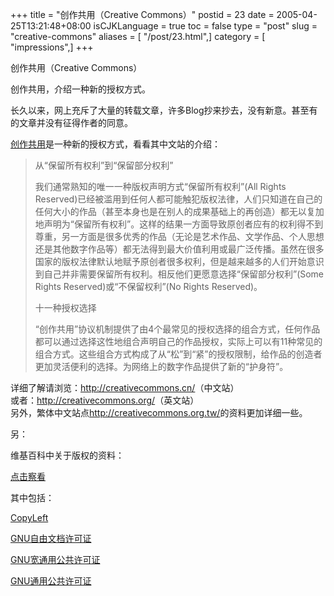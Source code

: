 +++
title = "创作共用（Creative Commons）"
postid = 23
date = 2005-04-25T13:21:48+08:00
isCJKLanguage = true
toc = false
type = "post"
slug = "creative-commons"
aliases = [ "/post/23.html",]
category = [ "impressions",]
+++


创作共用（Creative Commons）

创作共用，介绍一种新的授权方式。

长久以来，网上充斥了大量的转载文章，许多Blog抄来抄去，没有新意。甚至有的文章并没有征得作者的同意。

[创作共用](http://creativecommons.cn/)是一种新的授权方式，看看其中文站的介绍：

> 从“保留所有权利”到“保留部分权利”
>
> 我们通常熟知的唯一一种版权声明方式“保留所有权利”(All Rights
> Reserved)已经被滥用到任何人都可能触犯版权法律，人们只知道在自己的任何大小的作品（甚至本身也是在别人的成果基础上的再创造）都无以复加地声明为“保留所有权利”。这样的结果一方面导致原创者应有的权利得不到尊重，另一方面是很多优秀的作品（无论是艺术作品、文学作品、个人思想还是其他数字作品等）都无法得到最大价值利用或最广泛传播。虽然在很多国家的版权法律默认地赋予原创者很多权利，但是越来越多的人们开始意识到自己并非需要保留所有权利。相反他们更愿意选择“保留部分权利”(Some
> Rights Reserved)或“不保留权利”(No Rights Reserved)。
>
> 十一种授权选择
>
> “创作共用”协议机制提供了由4个最常见的授权选择的组合方式，任何作品都可以通过选择这性地组合声明自己的作品授权，实际上可以有11种常见的组合方式。这些组合方式构成了从“松”到“紧”的授权限制，给作品的创造者更加灵活便利的选择。为网络上的数字作品提供了新的“护身符”。

详细了解请浏览：<http://creativecommons.cn/>（中文站）  
或者：<http://creativecommons.org/>（英文站）  
另外，繁体中文站点<http://creativecommons.org.tw/>的资料更加详细一些。

另：

维基百科中关于版权的资料：

[点击察看](http://zh.wikipedia.org/wiki/Category:%E7%89%88%E6%9D%83)

其中包括：

[CopyLeft](http://zh.wikipedia.org/wiki/%E7%89%88%E6%9D%83%E5%B1%9E%E5%B7%A6)

[GNU自由文档许可证](http://zh.wikipedia.org/wiki/GNU%E8%87%AA%E7%94%B1%E6%96%87%E6%A1%A3%E8%AE%B8%E5%8F%AF%E8%AF%81)

[GNU宽通用公共许可证](http://zh.wikipedia.org/wiki/GNU%E5%AE%BD%E9%80%9A%E7%94%A8%E5%85%AC%E5%85%B1%E8%AE%B8%E5%8F%AF%E8%AF%81)

[GNU通用公共许可证](http://zh.wikipedia.org/wiki/GNU%E9%80%9A%E7%94%A8%E5%85%AC%E5%85%B1%E8%AE%B8%E5%8F%AF%E8%AF%81)

